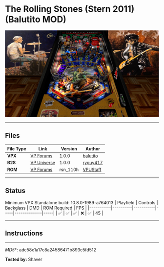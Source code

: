 # The Rolling Stones (Stern 2011) (Balutito MOD)

![Table Preview](../../images/vpx-rollingstonesbalutito-preview.jpg)

---

## Files
| File Type | Link | Version | Author | 
|-----------|--------|----------|--------------|
| **VPX** | [VP Forums](https://vpuniverse.com/files/file/7880-the-rolling-stones-stern-balutito-mod/) | 1.0.0 | [balutito](https://vpuniverse.com/profile/36070-balutito/) |
| **B2S** | [VP Universe](https://vpuniverse.com/files/file/13120-rolling-stones-limited-edition-stern-2011-b2s-with-full-dmd/) | 1.0.0 | [ryguy417](https://vpuniverse.com/profile/31096-ryguy417/) |
| **ROM** | [VP Forums](https://vpuniverse.com/files/file/3392-rolling-stones-the-limited-edition-v11/) | rsn_110h | [VPUStaff](https://vpuniverse.com/profile/50-vpustaff/) |

---

## Status 
Minimum VPX Standalone build: 10.8.0-1989-a764013
| Playfield | Controls | Backglass | DMD | ROM Required | FPS | 
|-----------|----------|-----------|-----|--------------|-----|
| :white_check_mark: | :white_check_mark: | :white_check_mark: | :x: | :white_check_mark: | 45 |

---

## Instructions


---

*MD5**: adc58e1a17c8a24586471b893c5fd512

**Tested by:** Shaver
